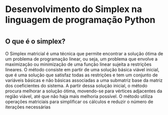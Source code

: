 <h1>Desenvolvimento do Simplex na linguagem de programação Python<h1>

<h2>O que é o simplex? </h2>

<p>
O Simplex matricial é uma técnica que permite encontrar a solução ótima de um problema de programação linear, ou seja, um problema que envolve a maximização ou minimização de uma função linear sujeita a restrições lineares. O método consiste em partir de uma solução básica viável inicial, que é uma solução que satisfaz todas as restrições e tem um conjunto de variáveis básicas e não básicas associadas a uma submatriz base da matriz dos coeficientes do sistema. A partir dessa solução inicial, o método procura melhorar a solução ótima, movendo-se para vértices adjacentes da região viável, até que não haja mais melhoria possível. O método utiliza operações matriciais para simplificar os cálculos e reduzir o número de iterações necessárias
</p>
